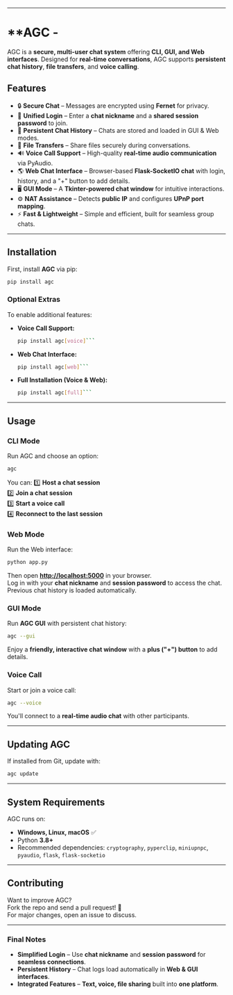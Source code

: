 

---

# **AGC - 

AGC is a **secure, multi-user chat system** offering **CLI, GUI, and Web interfaces**. Designed for **real-time conversations**, AGC supports **persistent chat history**, **file transfers**, and **voice calling**.

## **Features**
- 🔒 **Secure Chat** – Messages are encrypted using **Fernet** for privacy.
- 🔄 **Unified Login** – Enter a **chat nickname** and a **shared session password** to join.
- 💾 **Persistent Chat History** – Chats are stored and loaded in GUI & Web modes.
- 📎 **File Transfers** – Share files securely during conversations.
- 🔊 **Voice Call Support** – High-quality **real-time audio communication** via PyAudio.
- 🌎 **Web Chat Interface** – Browser-based **Flask-SocketIO chat** with login, history, and a "+" button to add details.
- 🖥️ **GUI Mode** – A **Tkinter-powered chat window** for intuitive interactions.
- ⚙️ **NAT Assistance** – Detects **public IP** and configures **UPnP port mapping**.
- ⚡ **Fast & Lightweight** – Simple and efficient, built for seamless group chats.

---

## **Installation**
First, install **AGC** via pip:

```bash
pip install agc
```

### **Optional Extras**
To enable additional features:
- **Voice Call Support:**  
  ```bash
  pip install agc[voice]```
- **Web Chat Interface:**  
  ```bash
  pip install agc[web]```
- **Full Installation (Voice & Web):**  
  ```bash
  pip install agc[full]```

---

## **Usage**

### **CLI Mode**
Run AGC and choose an option:

```bash
agc
```

You can:
1️⃣ **Host a chat session**  
2️⃣ **Join a chat session**  
3️⃣ **Start a voice call**  
4️⃣ **Reconnect to the last session**  

### **Web Mode**
Run the Web interface:

```bash
python app.py
```

Then open **[http://localhost:5000](http://localhost:5000)** in your browser.  
Log in with your **chat nickname** and **session password** to access the chat.  
Previous chat history is loaded automatically.

### **GUI Mode**
Run **AGC GUI** with persistent chat history:

```bash
agc --gui
```

Enjoy a **friendly, interactive chat window** with a **plus ("+") button** to add details.

### **Voice Call**
Start or join a voice call:

```bash
agc --voice
```

You'll connect to a **real-time audio chat** with other participants.

---

## **Updating AGC**
If installed from Git, update with:

```bash
agc update
```

---

## **System Requirements**
AGC runs on:
- **Windows, Linux, macOS** ✅
- Python **3.8+**
- Recommended dependencies: `cryptography`, `pyperclip`, `miniupnpc`, `pyaudio`, `flask`, `flask-socketio`

---

## **Contributing**
Want to improve AGC?  
Fork the repo and send a pull request! 🚀  
For major changes, open an issue to discuss.


---

### **Final Notes**
- **Simplified Login** – Use **chat nickname** and **session password** for **seamless connections**.
- **Persistent History** – Chat logs load automatically in **Web & GUI interfaces**.
- **Integrated Features** – **Text, voice, file sharing** built into **one platform**.

